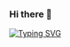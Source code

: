 ### Hi there 👋

<!--
**yruefenacht/yruefenacht** is a ✨ _special_ ✨ repository because its `README.md` (this file) appears on your GitHub profile.
-->

[![Typing SVG](https://readme-typing-svg.demolab.com?font=Fira+Code&duration=4000&pause=100&random=false&width=435&lines=Reject+humanity...;...+and+embrace+monke+%F0%9F%A6%8D)](https://git.io/typing-svg)
